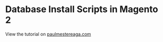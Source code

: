 # Database Install Scripts in Magento 2

View the tutorial on [paulmestereaga.com](http://paulmestereaga.com/database-install-scripts-magento-2/)